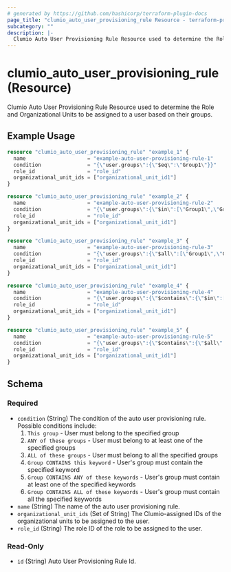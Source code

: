 ```yaml
---
# generated by https://github.com/hashicorp/terraform-plugin-docs
page_title: "clumio_auto_user_provisioning_rule Resource - terraform-provider-clumio"
subcategory: ""
description: |-
  Clumio Auto User Provisioning Rule Resource used to determine the Role and Organizational Units to be assigned to a user based on their groups.
---
```


# clumio_auto_user_provisioning_rule (Resource)

Clumio Auto User Provisioning Rule Resource used to determine the Role and Organizational Units to be assigned to a user based on their groups.

## Example Usage

```terraform
resource "clumio_auto_user_provisioning_rule" "example_1" {
  name                    = "example-auto-user-provisioning-rule-1"
  condition               = "{\"user.groups\":{\"$eq\":\"Group1\"}}"
  role_id                 = "role_id"
  organizational_unit_ids = ["organizational_unit_id1"]
}

resource "clumio_auto_user_provisioning_rule" "example_2" {
  name                    = "example-auto-user-provisioning-rule-2"
  condition               = "{\"user.groups\":{\"$in\":[\"Group1\",\"Group2\"]}}"
  role_id                 = "role_id"
  organizational_unit_ids = ["organizational_unit_id1"]
}

resource "clumio_auto_user_provisioning_rule" "example_3" {
  name                    = "example-auto-user-provisioning-rule-3"
  condition               = "{\"user.groups\":{\"$all\":[\"Group1\",\"Group2\"]}}"
  role_id                 = "role_id"
  organizational_unit_ids = ["organizational_unit_id1"]
}

resource "clumio_auto_user_provisioning_rule" "example_4" {
  name                    = "example-auto-user-provisioning-rule-4"
  condition               = "{\"user.groups\":{\"$contains\":{\"$in\":[\"Group1\",\"Group2\"]}}}"
  role_id                 = "role_id"
  organizational_unit_ids = ["organizational_unit_id1"]
}

resource "clumio_auto_user_provisioning_rule" "example_5" {
  name                    = "example-auto-user-provisioning-rule-5"
  condition               = "{\"user.groups\":{\"$contains\":{\"$all\":[\"Group1\",\"Group2\"]}}}"
  role_id                 = "role_id"
  organizational_unit_ids = ["organizational_unit_id1"]
}
```

<!-- schema generated by tfplugindocs -->

## Schema

### Required

- `condition` (String) The condition of the auto user provisioning rule. Possible conditions include:
  1.  `This group` - User must belong to the specified group
  2.  `ANY of these groups` - User must belong to at least one of the specified groups
  3.  `ALL of these groups` - User must belong to all the specified groups
  4.  `Group CONTAINS this keyword` - User's group must contain the specified keyword
  5.  `Group CONTAINS ANY of these keywords` - User's group must contain at least one of the specified keywords
  6.  `Group CONTAINS ALL of these keywords` - User's group must contain all the specified keywords
- `name` (String) The name of the auto user provisioning rule.
- `organizational_unit_ids` (Set of String) The Clumio-assigned IDs of the organizational units to be assigned to the user.
- `role_id` (String) The role ID of the role to be assigned to the user.

### Read-Only

- `id` (String) Auto User Provisioning Rule Id.
